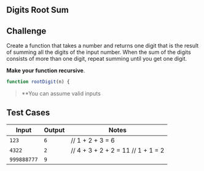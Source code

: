 Digits Root Sum
---

## Challenge

Create a function that takes a number and returns one digit that is the result of summing all the digits of the input number. When the sum of the digits consists of more than one digit, repeat summing until you get one digit.

**Make your function recursive**.

```js
function rootDigit(n) {
```

> **You can assume valid inputs

## Test Cases

Input | Output | Notes
---|---|---
`123` | `6`  | // 1 + 2 + 3 = 6
`4322` | `2`  | // 4 + 3 + 2 + 2 = 11  // 1 + 1 = 2
`999888777` | `9` | 
